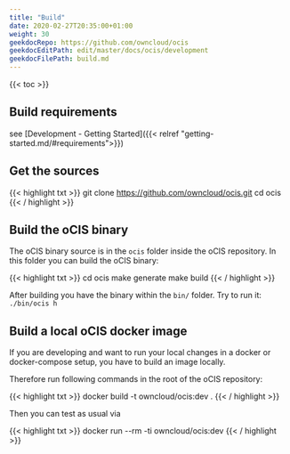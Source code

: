 ```yaml
---
title: "Build"
date: 2020-02-27T20:35:00+01:00
weight: 30
geekdocRepo: https://github.com/owncloud/ocis
geekdocEditPath: edit/master/docs/ocis/development
geekdocFilePath: build.md
---
```


{{< toc >}}

## Build requirements

see [Development - Getting Started]({{< relref "getting-started.md/#requirements">}})

## Get the sources

{{< highlight txt >}}
git clone https://github.com/owncloud/ocis.git
cd ocis
{{< / highlight >}}

## Build the oCIS binary

The oCIS binary source is in the `ocis` folder inside the oCIS repository. In this folder you can build the oCIS binary:

{{< highlight txt >}}
cd ocis
make generate
make build
{{< / highlight >}}

After building you have the binary within the `bin/` folder. Try to run it: `./bin/ocis h`

## Build a local oCIS docker image

If you are developing and want to run your local changes in a docker or docker-compose setup, you have to build an image locally.

Therefore run following commands in the root of the oCIS repository:

{{< highlight txt >}}
docker build -t owncloud/ocis:dev .
{{< / highlight >}}

Then you can test as usual via

{{< highlight txt >}}
docker run --rm -ti owncloud/ocis:dev
{{< / highlight >}}
